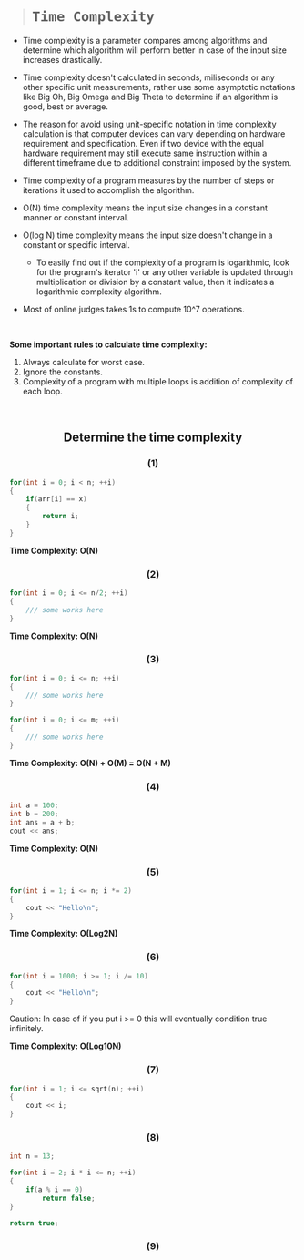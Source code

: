 > # **```Time Complexity```**

- Time complexity is a parameter compares among algorithms and determine which algorithm will perform better in case of the input size increases drastically.

- Time complexity doesn't calculated in seconds, miliseconds or any other specific unit measurements, rather use some asymptotic notations like Big Oh, Big Omega and Big Theta to determine if an algorithm is good, best or average.

- The reason for avoid using unit-specific notation in time complexity calculation is that computer devices can vary depending on hardware requirement and specification. Even if two device with the equal hardware requirement may still execute same instruction within a different timeframe due to additional constraint imposed by the system.

- Time complexity of a program measures by the number of steps or iterations it used to accomplish the algorithm.

- O(N) time complexity means the input size changes in a constant manner or constant interval.

- O(log N) time complexity means the input size doesn't change in a constant or specific interval.

  - To easily find out if the complexity of a program is logarithmic, look for the program's iterator 'i' or any other variable is updated through multiplication or division by a constant value, then it indicates a logarithmic complexity algorithm.

- Most of online judges takes 1s to compute 10^7 operations.

&nbsp;

**Some important rules to calculate time complexity:**

1. Always calculate for worst case.
2. Ignore the constants.
3. Complexity of a program with multiple loops is addition of complexity of each loop.

&nbsp;

## <p align="center"> **Determine the time complexity** </p>

### <p align="center"> **(1)** </p>

```cpp
for(int i = 0; i < n; ++i)
{
    if(arr[i] == x)
    {
        return i;
    }
}
```

**Time Complexity: O(N)**

### <p align="center"> **(2)** </p>

```cpp
for(int i = 0; i <= n/2; ++i)
{
    /// some works here
}
```

**Time Complexity: O(N)**

### <p align="center"> **(3)** </p>

```cpp
for(int i = 0; i <= n; ++i)
{
    /// some works here
}

for(int i = 0; i <= m; ++i)
{
    /// some works here
}
```

**Time Complexity: O(N) + O(M) = O(N + M)**

### <p align="center"> **(4)** </p>

```cpp
int a = 100;
int b = 200;
int ans = a + b;
cout << ans;
```

**Time Complexity: O(N)**

### <p align="center"> **(5)** </p>

```cpp
for(int i = 1; i <= n; i *= 2)
{
    cout << "Hello\n";
}
```

**Time Complexity: O(Log2N)**

### <p align="center"> **(6)** </p>

```cpp
for(int i = 1000; i >= 1; i /= 10)
{
    cout << "Hello\n";
}
```

Caution: In case of if you put i >= 0 this will eventually condition true infinitely.

**Time Complexity: O(Log10N)**

### <p align="center"> **(7)** </p>

```cpp
for(int i = 1; i <= sqrt(n); ++i)
{
    cout << i;
}
```

### <p align="center"> **(8)** </p>

```cpp
int n = 13;

for(int i = 2; i * i <= n; ++i)
{
    if(a % i == 0)
        return false;
}

return true;
```

### <p align="center"> **(9)** </p>

```cpp
```
